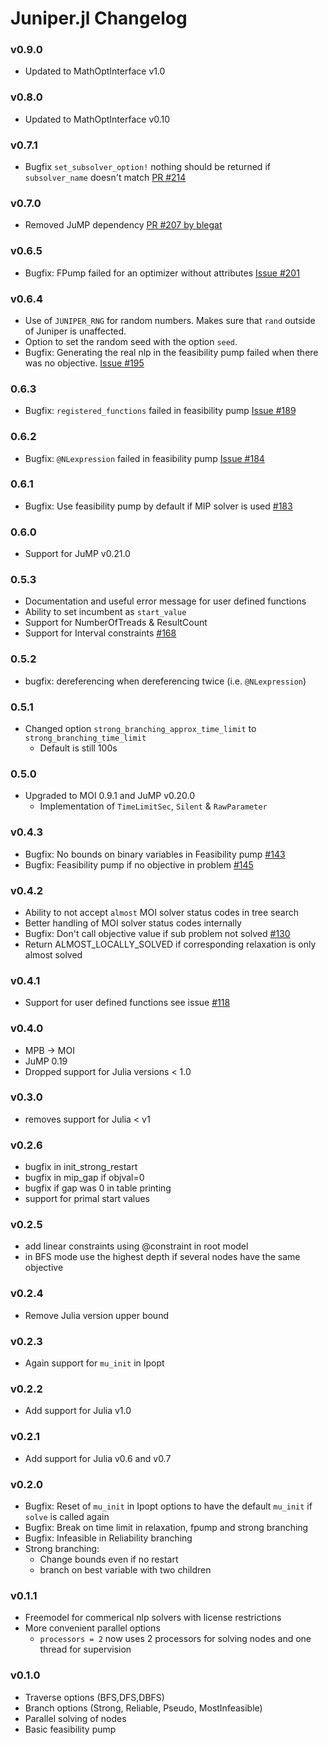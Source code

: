 # Juniper.jl Changelog

### v0.9.0
- Updated to MathOptInterface v1.0

### v0.8.0
- Updated to MathOptInterface v0.10

### v0.7.1
- Bugfix `set_subsolver_option!` nothing should be returned if `subsolver_name` doesn't match [PR #214](https://github.com/lanl-ansi/Juniper.jl/pull/214)

### v0.7.0
- Removed JuMP dependency [PR #207 by blegat](https://github.com/lanl-ansi/Juniper.jl/pull/207)

### v0.6.5
- Bugfix: FPump failed for an optimizer without attributes [Issue #201](https://github.com/lanl-ansi/Juniper.jl/pull/201)

### v0.6.4
- Use of `JUNIPER_RNG` for random numbers. Makes sure that `rand` outside of Juniper is unaffected.
- Option to set the random seed with the option `seed`.
- Bugfix: Generating the real nlp in the feasibility pump failed when there was no objective. [Issue #195](https://github.com/lanl-ansi/Juniper.jl/pull/195)

### 0.6.3
- Bugfix: `registered_functions` failed in feasibility pump [Issue #189](https://github.com/lanl-ansi/Juniper.jl/pull/189)

### 0.6.2
- Bugfix: `@NLexpression` failed in feasibility pump [Issue #184](https://github.com/lanl-ansi/Juniper.jl/pull/184)

### 0.6.1
- Bugfix: Use feasibility pump by default if MIP solver is used [#183](https://github.com/lanl-ansi/Juniper.jl/pull/183)

### 0.6.0
- Support for JuMP v0.21.0

### 0.5.3
- Documentation and useful error message for user defined functions
- Ability to set incumbent as `start_value`
- Support for NumberOfTreads & ResultCount
- Support for Interval constraints [#168](https://github.com/lanl-ansi/Juniper.jl/issues/168)

### 0.5.2
- bugfix: dereferencing when dereferencing twice (i.e. `@NLexpression`)

### 0.5.1
- Changed option `strong_branching_approx_time_limit` to `strong_branching_time_limit`
  - Default is still 100s

### 0.5.0
- Upgraded to MOI 0.9.1 and JuMP v0.20.0
  - Implementation of `TimeLimitSec`, `Silent` & `RawParameter`

### v0.4.3
- Bugfix: No bounds on binary variables in Feasibility pump [#143](https://github.com/lanl-ansi/Juniper.jl/issues/143)
- Bugfix: Feasibility pump if no objective in problem [#145](https://github.com/lanl-ansi/Juniper.jl/issues/145)

### v0.4.2
- Ability to not accept `almost` MOI solver status codes in tree search
- Better handling of MOI solver status codes internally
- Bugfix: Don't call objective value if sub problem not solved [#130](https://github.com/lanl-ansi/Juniper.jl/issues/130)
- Return ALMOST_LOCALLY_SOLVED if corresponding relaxation is only almost solved

### v0.4.1
- Support for user defined functions see issue [#118](https://github.com/lanl-ansi/Juniper.jl/issues/118)

### v0.4.0
- MPB -> MOI
- JuMP 0.19
- Dropped support for Julia versions < 1.0

### v0.3.0
- removes support for Julia < v1

### v0.2.6
- bugfix in init_strong_restart
- bugfix in mip_gap if objval=0
- bugfix if gap was 0 in table printing
- support for primal start values

### v0.2.5
- add linear constraints using @constraint in root model
- in BFS mode use the highest depth if several nodes have the same objective

### v0.2.4
- Remove Julia version upper bound

### v0.2.3
- Again support for `mu_init` in Ipopt

### v0.2.2
- Add support for Julia v1.0

### v0.2.1
- Add support for Julia v0.6 and v0.7

### v0.2.0
- Bugfix: Reset of `mu_init` in Ipopt options to have the default `mu_init` if `solve` is called again
- Bugfix: Break on time limit in relaxation, fpump and strong branching
- Bugfix: Infeasible in Reliability branching
- Strong branching:
    - Change bounds even if no restart
    - branch on best variable with two children

### v0.1.1
- Freemodel for commerical nlp solvers with license restrictions
- More convenient parallel options
    - `processors = 2` now uses 2 processors for solving nodes and one thread for supervision

### v0.1.0
- Traverse options (BFS,DFS,DBFS)
- Branch options (Strong, Reliable, Pseudo, MostInfeasible)
- Parallel solving of nodes
- Basic feasibility pump
